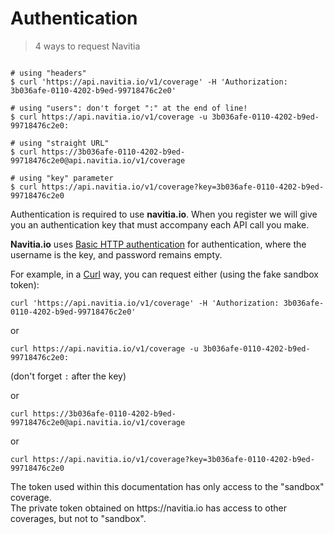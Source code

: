 Authentication
==============

> 4 ways to request Navitia

``` shell

# using "headers"
$ curl 'https://api.navitia.io/v1/coverage' -H 'Authorization: 3b036afe-0110-4202-b9ed-99718476c2e0'

# using "users": don't forget ":" at the end of line!
$ curl https://api.navitia.io/v1/coverage -u 3b036afe-0110-4202-b9ed-99718476c2e0:

# using "straight URL"
$ curl https://3b036afe-0110-4202-b9ed-99718476c2e0@api.navitia.io/v1/coverage

# using "key" parameter
$ curl https://api.navitia.io/v1/coverage?key=3b036afe-0110-4202-b9ed-99718476c2e0

```

Authentication is required to use **navitia.io**. When you register we will give you
an authentication key that must accompany each API call you make.

**Navitia.io** uses [Basic HTTP authentication](http://tools.ietf.org/html/rfc2617#section-2)
for authentication, where the username is the key, and password remains empty.

For example, in a [Curl](https://en.wikipedia.org/wiki/CURL) way, you can request either (using the fake sandbox token):

`curl 'https://api.navitia.io/v1/coverage' -H 'Authorization: 3b036afe-0110-4202-b9ed-99718476c2e0'`

or

`curl https://api.navitia.io/v1/coverage -u 3b036afe-0110-4202-b9ed-99718476c2e0:`

(don't forget ``:`` after the key)

or

`curl https://3b036afe-0110-4202-b9ed-99718476c2e0@api.navitia.io/v1/coverage`

or

`curl https://api.navitia.io/v1/coverage?key=3b036afe-0110-4202-b9ed-99718476c2e0`


<aside class="notice">
The token used within this documentation has only access to the "sandbox" coverage.</br>
The private token obtained on https://navitia.io has access to other coverages, but not to "sandbox".
</aside>
